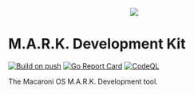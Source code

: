 <p align="center">
  <img src="https://github.com/macaroni-os/macaroni-site/blob/master/site/static/images/logo.png">
</p>

# M.A.R.K. Development Kit

[![Build on push](https://github.com/macaroni-os/macaronictl/actions/workflows/push.yml/badge.svg)](https://github.com/macaroni-os/macaronictl/actions/workflows/push.yml)
[![Go Report Card](https://goreportcard.com/badge/github.com/macaroni-os/macaronictl)](https://goreportcard.com/report/github.com/macaroni-os/macaronictl)
[![CodeQL](https://github.com/macaroni-os/macaronictl/actions/workflows/codeql-analysis.yml/badge.svg)](https://github.com/macaroni-os/macaronictl/actions/workflows/codeql-analysis.yml)

The Macaroni OS M.A.R.K. Development tool.

